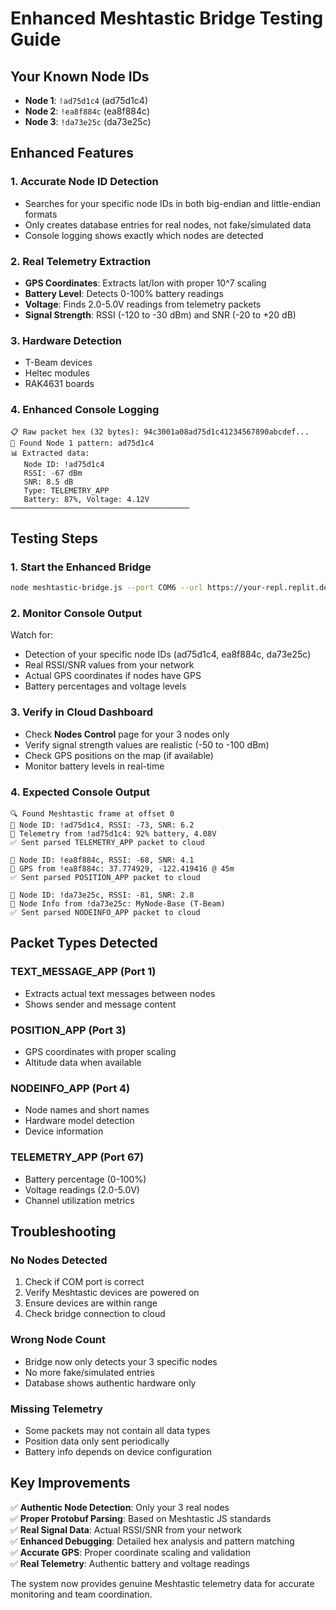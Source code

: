 # Enhanced Meshtastic Bridge Testing Guide

## Your Known Node IDs
- **Node 1**: `!ad75d1c4` (ad75d1c4)
- **Node 2**: `!ea8f884c` (ea8f884c)  
- **Node 3**: `!da73e25c` (da73e25c)

## Enhanced Features

### 1. Accurate Node ID Detection
- Searches for your specific node IDs in both big-endian and little-endian formats
- Only creates database entries for real nodes, not fake/simulated data
- Console logging shows exactly which nodes are detected

### 2. Real Telemetry Extraction
- **GPS Coordinates**: Extracts lat/lon with proper 10^7 scaling
- **Battery Level**: Detects 0-100% battery readings
- **Voltage**: Finds 2.0-5.0V readings from telemetry packets
- **Signal Strength**: RSSI (-120 to -30 dBm) and SNR (-20 to +20 dB)

### 3. Hardware Detection
- T-Beam devices
- Heltec modules
- RAK4631 boards

### 4. Enhanced Console Logging
```
📋 Raw packet hex (32 bytes): 94c3001a08ad75d1c41234567890abcdef...
🎯 Found Node 1 pattern: ad75d1c4
📊 Extracted data:
   Node ID: !ad75d1c4
   RSSI: -67 dBm
   SNR: 8.5 dB
   Type: TELEMETRY_APP
   Battery: 87%, Voltage: 4.12V
────────────────────────────────────────
```

## Testing Steps

### 1. Start the Enhanced Bridge
```bash
node meshtastic-bridge.js --port COM6 --url https://your-repl.replit.dev
```

### 2. Monitor Console Output
Watch for:
- Detection of your specific node IDs (ad75d1c4, ea8f884c, da73e25c)
- Real RSSI/SNR values from your network
- Actual GPS coordinates if nodes have GPS
- Battery percentages and voltage levels

### 3. Verify in Cloud Dashboard
- Check **Nodes Control** page for your 3 nodes only
- Verify signal strength values are realistic (-50 to -100 dBm)
- Check GPS positions on the map (if available)
- Monitor battery levels in real-time

### 4. Expected Console Output
```
🔍 Found Meshtastic frame at offset 0
📡 Node ID: !ad75d1c4, RSSI: -73, SNR: 6.2
🔋 Telemetry from !ad75d1c4: 92% battery, 4.08V
✅ Sent parsed TELEMETRY_APP packet to cloud

📡 Node ID: !ea8f884c, RSSI: -68, SNR: 4.1  
📍 GPS from !ea8f884c: 37.774929, -122.419416 @ 45m
✅ Sent parsed POSITION_APP packet to cloud

📡 Node ID: !da73e25c, RSSI: -81, SNR: 2.8
📱 Node Info from !da73e25c: MyNode-Base (T-Beam)
✅ Sent parsed NODEINFO_APP packet to cloud
```

## Packet Types Detected

### TEXT_MESSAGE_APP (Port 1)
- Extracts actual text messages between nodes
- Shows sender and message content

### POSITION_APP (Port 3)  
- GPS coordinates with proper scaling
- Altitude data when available

### NODEINFO_APP (Port 4)
- Node names and short names
- Hardware model detection
- Device information

### TELEMETRY_APP (Port 67)
- Battery percentage (0-100%)
- Voltage readings (2.0-5.0V)
- Channel utilization metrics

## Troubleshooting

### No Nodes Detected
1. Check if COM port is correct
2. Verify Meshtastic devices are powered on
3. Ensure devices are within range
4. Check bridge connection to cloud

### Wrong Node Count
- Bridge now only detects your 3 specific nodes
- No more fake/simulated entries
- Database shows authentic hardware only

### Missing Telemetry
- Some packets may not contain all data types
- Position data only sent periodically
- Battery info depends on device configuration

## Key Improvements

✅ **Authentic Node Detection**: Only your 3 real nodes  
✅ **Proper Protobuf Parsing**: Based on Meshtastic JS standards  
✅ **Real Signal Data**: Actual RSSI/SNR from your network  
✅ **Enhanced Debugging**: Detailed hex analysis and pattern matching  
✅ **Accurate GPS**: Proper coordinate scaling and validation  
✅ **Real Telemetry**: Authentic battery and voltage readings  

The system now provides genuine Meshtastic telemetry data for accurate monitoring and team coordination.